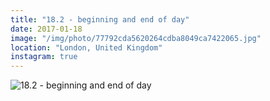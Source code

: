 ```yaml
---
title: "18.2 - beginning and end of day"
date: 2017-01-18
image: "/img/photo/77792cda5620264cdba8049ca7422065.jpg"
location: "London, United Kingdom"
instagram: true
---
```


![18.2 - beginning and end of day](/img/photo/77792cda5620264cdba8049ca7422065.jpg)
